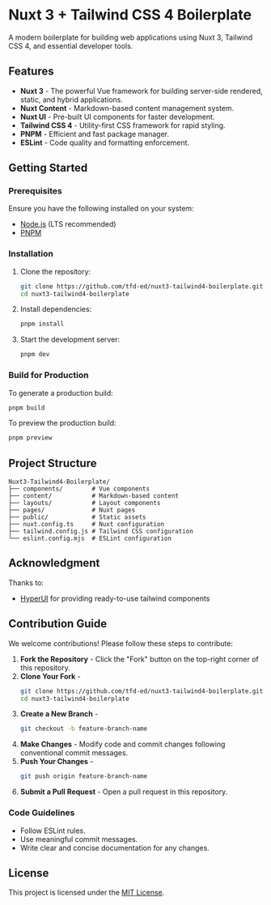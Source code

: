 # Nuxt 3 + Tailwind CSS 4 Boilerplate

A modern boilerplate for building web applications using Nuxt 3, Tailwind CSS 4, and essential developer tools.

## Features

- **Nuxt 3** - The powerful Vue framework for building server-side rendered, static, and hybrid applications.
- **Nuxt Content** - Markdown-based content management system.
- **Nuxt UI** - Pre-built UI components for faster development.
- **Tailwind CSS 4** - Utility-first CSS framework for rapid styling.
- **PNPM** - Efficient and fast package manager.
- **ESLint** - Code quality and formatting enforcement.

## Getting Started

### Prerequisites

Ensure you have the following installed on your system:
- [Node.js](https://nodejs.org/) (LTS recommended)
- [PNPM](https://pnpm.io/)

### Installation

1. Clone the repository:
   ```sh
   git clone https://github.com/tfd-ed/nuxt3-tailwind4-boilerplate.git
   cd nuxt3-tailwind4-boilerplate
   ```
2. Install dependencies:
   ```sh
   pnpm install
   ```
3. Start the development server:
   ```sh
   pnpm dev
   ```

### Build for Production

To generate a production build:
```sh
pnpm build
```

To preview the production build:
```sh
pnpm preview
```

## Project Structure

```
Nuxt3-Tailwind4-Boilerplate/
├── components/        # Vue components
├── content/           # Markdown-based content
├── layouts/           # Layout components
├── pages/             # Nuxt pages
├── public/            # Static assets
├── nuxt.config.ts     # Nuxt configuration
├── tailwind.config.js # Tailwind CSS configuration
└── eslint.config.mjs  # ESLint configuration
```
## Acknowledgment
Thanks to:
- [HyperUI](https://www.hyperui.dev/) for providing ready-to-use tailwind components 

## Contribution Guide

We welcome contributions! Please follow these steps to contribute:

1. **Fork the Repository** - Click the "Fork" button on the top-right corner of this repository.
2. **Clone Your Fork** -
   ```sh
   git clone https://github.com/tfd-ed/nuxt3-tailwind4-boilerplate.git
   cd nuxt3-tailwind4-boilerplate
   ```
3. **Create a New Branch** -
   ```sh
   git checkout -b feature-branch-name
   ```
4. **Make Changes** - Modify code and commit changes following conventional commit messages.
5. **Push Your Changes** -
   ```sh
   git push origin feature-branch-name
   ```
6. **Submit a Pull Request** - Open a pull request in this repository.

### Code Guidelines
- Follow ESLint rules.
- Use meaningful commit messages.
- Write clear and concise documentation for any changes.

## License

This project is licensed under the [MIT License](LICENSE).